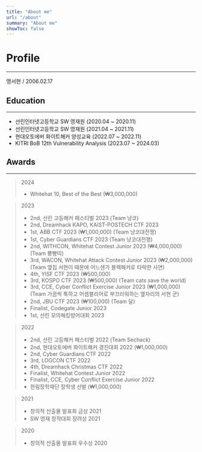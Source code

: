 ```yaml
---
title: "About me"
url: "/about"
summary: "About me"
showToc: false
---
```


# Profile
---
맹서현 / 2006.02.17

## Education
---
- 선린인터넷고등학교 SW 영재원 (2020.04 ~ 2020.11)
- 선린인터넷고등학교 SW 영재원 (2021.04 ~ 2021.11)
- 현대오토에버 화이트해커 양성교육 (2022.07 ~ 2022.11)
- KITRI BoB 12th Vulnerability Analysis (2023.07 ~ 2024.03)


## Awards
---
> 2024
> - Whitehat 10, Best of the Best (₩3,000,000)

> 2023
> - 2nd, 선린 고등해커 페스티벌 2023 (Team 냥코)
> - 2nd, Dreamhack KAPO, KAIST-POSTECH CTF 2023
> - 1st, ABB CTF 2023 (₩1,000,000) (Team 냥코대전쟁)
> - 1st, Cyber Guardians CTF 2023 (Team 냥코대전쟁)
> - 2nd, WITHCON, Whitehat Contest Junior 2023 (₩4,000,000) (Team 뿡빵띠)
> - 3rd, WACON, Whitehat Attack Contest Junior 2023 (₩2,000,000) (Team 옆집 서현이 때문에 어느샌가 블랙해커로 타락한 사연)
> - 4th, YISF CTF 2023 (₩500,000)
> - 3rd, KOSPO CTF 2023 (₩500,000) (Team cats save the world)
> - 3rd, CCE, Cyber Conflict Exercise Junior 2023 (₩1,000,000) (Team 가끔씩 툭하고 어셈블리어로 부끄러워하는 옆자리의 서현 군)
> - 2nd, JBU CTF 2023 (₩100,000) (Team 달)
> - Finalist, Codegate Junior 2023
> - 1st, 선린 모의해킹방어대회 2023

> 2022
> - 2nd, 선린 고등해커 페스티벌 2022 (Team Sechack)
> - 2nd, 현대오토에버 화이트해커 경진대회 2022 (₩1,000,000)
> - 2nd, Cyber Guardians CTF 2022
> - 3rd, LOGCON CTF 2022
> - 4th, Dreamhack Christmas CTF 2022
> - Finalist, Whitehat Contest Junior 2022 
> - Finalist, CCE, Cyber Conflict Exercise Junior 2022
> - 한림장학재단 장학생 선발 (₩1,000,000)

> 2021
> - 창의적 산출물 발표회 금상 2021
> - SW 영재 창작대회 장려상 2021

> 2020
> - 창의적 산출물 발표회 우수상 2020
